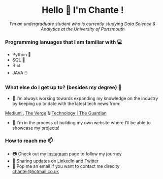 
<h1 align=center>
 Hello 👋 I'm Chante !
  </h1>
  


<p align=center> 
<i> I'm an undergraduate student who is currently studying Data Science & Analytics at the University of Portsmouth
  <p align=center>
 </i></p>
</p>


### Programming lanuages that I am familiar with 💻
- Python 🐍
- SQL 📅
- R 📊
- JAVA 🖱️

### What else do I get up to? (besides my degree) 👀
  
- 🌱 I’m always working towards expanding my knowledge on the industry by keeping up to date with the latest tech news from:

[Medium ]( https://medium.com/), [The Verge](https://www.theverge.com/) & [Technology | The Guardian](https://www.theguardian.com/uk/technology)

- 🧱 I'm in the process of building my own website where I'll be able to showcase my projects!


### How to reach me 📫
- 📷 Check out my [Instagram](www.) page to follow my journey 
- 📳 Sharing updates on [LinkedIn](www.) and [Twitter](www.)
- 📧 Pop me an email if you want to contact me direclty [chantej@hotmail.co.uk](chantej@hotmail.co.uk)




